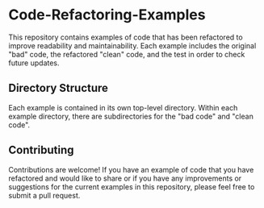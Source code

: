 # Code-Refactoring-Examples

This repository contains examples of code that has been refactored to improve readability and maintainability. Each example includes the original "bad" code, the refactored "clean" code, and the test in order to check future updates.

## Directory Structure

Each example is contained in its own top-level directory. Within each example directory, there are subdirectories for the "bad code" and "clean code".

## Contributing

Contributions are welcome! If you have an example of code that you have refactored and would like to share or if you have any improvements or suggestions for the current examples in this repository, please feel free to submit a pull request.
